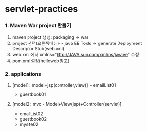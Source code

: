 # servlet-practices

### 1. Maven War project 만들기
1.	maven project 생성:  packaging =>  war
2.	project 선택(오른쪽메뉴)-> java EE Tools -> generate Deployment Descriptor Stub(web.xml)
3.	web.xml 에서 xmlns="http://JAVA.sun.com/xml/ns/javaee" 수정
4.	pom.xml 설정(helloweb 참고)

### 2. applications
1. [model1 : model+jsp(controller,view)]
﻿	- emailList01 
	- guestbook01

2. [model2 : mvc - Model+View(jsp)+Controller(servlet)]
	- emailList02 
	- guestbook02
	- mysite02
